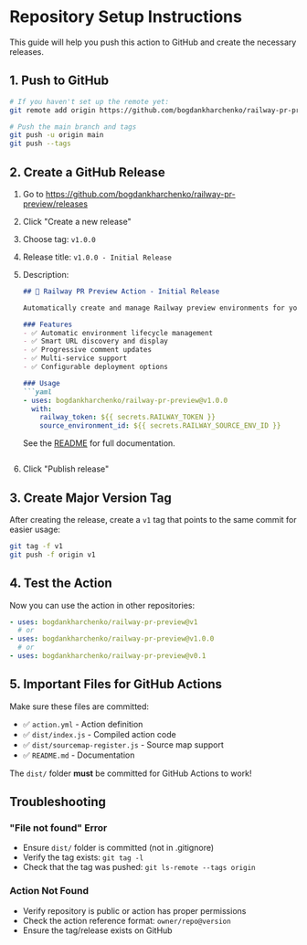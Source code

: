 # Repository Setup Instructions

This guide will help you push this action to GitHub and create the necessary releases.

## 1. Push to GitHub

```bash
# If you haven't set up the remote yet:
git remote add origin https://github.com/bogdankharchenko/railway-pr-preview.git

# Push the main branch and tags
git push -u origin main
git push --tags
```

## 2. Create a GitHub Release

1. Go to https://github.com/bogdankharchenko/railway-pr-preview/releases
2. Click "Create a new release"
3. Choose tag: `v1.0.0`
4. Release title: `v1.0.0 - Initial Release`
5. Description:
   ```markdown
   ## 🚀 Railway PR Preview Action - Initial Release
   
   Automatically create and manage Railway preview environments for your Pull Requests.
   
   ### Features
   - ✅ Automatic environment lifecycle management
   - ✅ Smart URL discovery and display
   - ✅ Progressive comment updates
   - ✅ Multi-service support
   - ✅ Configurable deployment options
   
   ### Usage
   ```yaml
   - uses: bogdankharchenko/railway-pr-preview@v1.0.0
     with:
       railway_token: ${{ secrets.RAILWAY_TOKEN }}
       source_environment_id: ${{ secrets.RAILWAY_SOURCE_ENV_ID }}
   ```
   
   See the [README](https://github.com/bogdankharchenko/railway-pr-preview#readme) for full documentation.
   ```
6. Click "Publish release"

## 3. Create Major Version Tag

After creating the release, create a `v1` tag that points to the same commit for easier usage:

```bash
git tag -f v1
git push -f origin v1
```

## 4. Test the Action

Now you can use the action in other repositories:

```yaml
- uses: bogdankharchenko/railway-pr-preview@v1
  # or
- uses: bogdankharchenko/railway-pr-preview@v1.0.0
  # or  
- uses: bogdankharchenko/railway-pr-preview@v0.1
```

## 5. Important Files for GitHub Actions

Make sure these files are committed:
- ✅ `action.yml` - Action definition
- ✅ `dist/index.js` - Compiled action code
- ✅ `dist/sourcemap-register.js` - Source map support
- ✅ `README.md` - Documentation

The `dist/` folder **must** be committed for GitHub Actions to work!

## Troubleshooting

### "File not found" Error
- Ensure `dist/` folder is committed (not in .gitignore)
- Verify the tag exists: `git tag -l`
- Check that the tag was pushed: `git ls-remote --tags origin`

### Action Not Found
- Verify repository is public or action has proper permissions
- Check the action reference format: `owner/repo@version`
- Ensure the tag/release exists on GitHub
